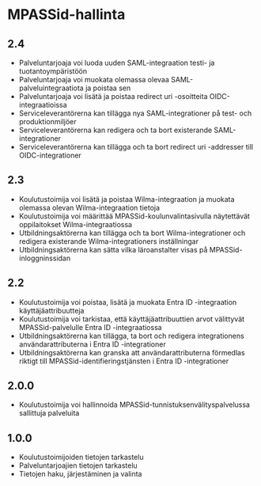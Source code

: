 # MPASSid-hallinta

## 2.4
- Palveluntarjoaja voi luoda uuden SAML-integraation testi- ja tuotantoympäristöön
- Palveluntarjoaja voi muokata olemassa olevaa SAML-palveluintegraatiota ja poistaa sen
- Palveluntarjoaja voi lisätä ja poistaa redirect uri -osoitteita OIDC-integraatioissa
- Serviceleverantörerna kan tillägga nya SAML-integrationer på test- och produktionmiljöer
- Serviceleverantörerna kan redigera och ta bort existerande SAML-integrationer
- Serviceleverantörerna kan tillägga och ta bort redirect uri -addresser till OIDC-integrationer

## 2.3
- Koulutustoimija voi lisätä ja poistaa Wilma-integraation ja muokata olemassa olevan Wilma-integraation tietoja
- Koulutustoimija voi määrittää MPASSid-koulunvalintasivulla näytettävät oppilaitokset Wilma-integraatiossa
- Utbildningsaktörerna kan tillägga och ta bort Wilma-integrationer och redigera existerande Wilma-integrationers inställningar
- Utbildningsaktörerna kan sätta vilka läroanstalter visas på MPASSid-inloggninssidan

## 2.2

- Koulutustoimija voi poistaa, lisätä ja muokata Entra ID -integraation käyttäjäattribuutteja
- Koulutustoimija voi tarkistaa, että käyttäjäattribuuttien arvot välittyvät MPASSid-palvelulle Entra ID -integraatiossa
- Utbildningsaktörerna kan tillägga, ta bort och redigera integrationens användarattributerna i Entra ID -integrationer
- Utbildningsaktörerna kan granska att användarattributerna förmedlas riktigt till MPASSid-identifieringstjänsten i Entra ID -integrationer

## 2.0.0

- Koulutustoimija voi hallinnoida MPASSid-tunnistuksenvälityspalvelussa sallittuja palveluita

## 1.0.0

- Koulutustoimijoiden tietojen tarkastelu
- Palveluntarjoajien tietojen tarkastelu
- Tietojen haku, järjestäminen ja valinta
